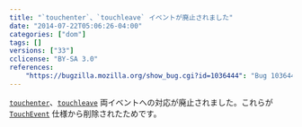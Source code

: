 ```yaml
---
title: "`touchenter`、`touchleave` イベントが廃止されました"
date: "2014-07-22T05:06:26-04:00"
categories: ["dom"]
tags: []
versions: ["33"]
cclicense: "BY-SA 3.0"
references:
    "https://bugzilla.mozilla.org/show_bug.cgi?id=1036444": "Bug 1036444 – Remove the NS_TOUCH_ENTER and NS_TOUCH_LEAVE events"
---
```

[`touchenter`](https://developer.mozilla.org/ja/docs/Web/Reference/Events/touchenter)、[`touchleave`](https://developer.mozilla.org/ja/docs/Web/Reference/Events/touchleave) 両イベントへの対応が廃止されました。これらが [`TouchEvent`](https://developer.mozilla.org/ja/docs/Web/API/TouchEvent) 仕様から削除されたためです。
